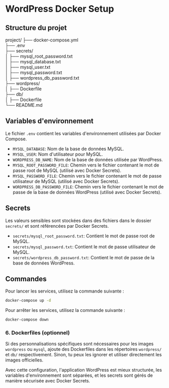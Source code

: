 # WordPress Docker Setup

## Structure du projet

project/
├── docker-compose.yml <br>
├── .env <br>
├── secrets/ <br>
│ ├── mysql_root_password.txt <br>
│ ├── mysql_database.txt <br>
│ ├── mysql_user.txt <br>
│ ├── mysql_password.txt <br>
│ ├── wordpress_db_password.txt <br>
├── wordpress/ <br>
│ ├── Dockerfile <br>
├── db/ <br>
│ ├── Dockerfile <br>
└── README.md <br>

## Variables d'environnement

Le fichier `.env` contient les variables d'environnement utilisées par Docker Compose.

- `MYSQL_DATABASE`: Nom de la base de données MySQL.
- `MYSQL_USER`: Nom d'utilisateur pour MySQL.
- `WORDPRESS_DB_NAME`: Nom de la base de données utilisée par WordPress.
- `MYSQL_ROOT_PASSWORD_FILE`: Chemin vers le fichier contenant le mot de passe root de MySQL (utilisé avec Docker Secrets).
- `MYSQL_PASSWORD_FILE`: Chemin vers le fichier contenant le mot de passe utilisateur de MySQL (utilisé avec Docker Secrets).
- `WORDPRESS_DB_PASSWORD_FILE`: Chemin vers le fichier contenant le mot de passe de la base de données WordPress (utilisé avec Docker Secrets).

## Secrets

Les valeurs sensibles sont stockées dans des fichiers dans le dossier `secrets/` et sont référencées par Docker Secrets.

- `secrets/mysql_root_password.txt`: Contient le mot de passe root de MySQL.
- `secrets/mysql_password.txt`: Contient le mot de passe utilisateur de MySQL.
- `secrets/wordpress_db_password.txt`: Contient le mot de passe de la base de données WordPress.

## Commandes

Pour lancer les services, utilisez la commande suivante :

```sh
docker-compose up -d
```

Pour arrêter les services, utilisez la commande suivante :

```sh
docker-compose down
```

### 6. Dockerfiles (optionnel)

Si des personnalisations spécifiques sont nécessaires pour les images `wordpress` ou `mysql`, ajoute des Dockerfiles dans les répertoires `wordpress/` et `db/` respectivement. Sinon, tu peux les ignorer et utiliser directement les images officielles.

Avec cette configuration, l'application WordPress est mieux structurée, les variables d'environnement sont séparées, et les secrets sont gérés de manière sécurisée avec Docker Secrets.
